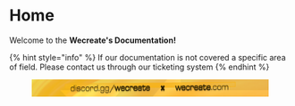 # Home

Welcome to the **Wecreate's Documentation!**&#x20;

{% hint style="info" %}
If our documentation is not covered a specific area of field. Please contact us through our ticketing system
{% endhint %}



<figure><img src=".gitbook/assets/1ZxqEam.png" alt=""><figcaption></figcaption></figure>
